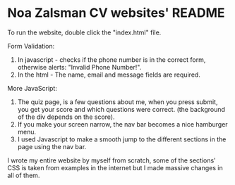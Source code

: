 # Noa Zalsman CV websites' README

To run the website, double click the "index.html" file.

Form Validation:
1. In javascript - checks if the phone number is in the correct form, otherwise alerts: "Invalid Phone Number!".
2. In the html - The name, email and message fields are required.

More JavaScript:
1. The quiz page, is a few questions about me, when you press submit, you get your score and which questions were correct. (the background of the div depends on the score).
2. If you make your screen narrow, the nav bar becomes a nice hamburger menu.
3. I used Javascript to make a smooth jump to the different sections in the page using the nav bar.

I wrote my entire website by myself from scratch, some of the sections' CSS is taken from examples in the internet but I made massive changes in all of them.
